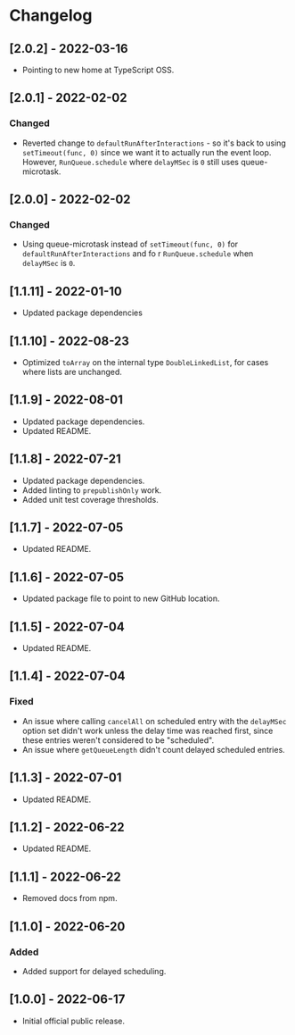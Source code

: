 # Changelog

## [2.0.2] - 2022-03-16

- Pointing to new home at TypeScript OSS.

## [2.0.1] - 2022-02-02

### Changed

- Reverted change to `defaultRunAfterInteractions` - so it's back to using `setTimeout(func, 0)`
since we want it to actually run the event loop.  However, `RunQueue.schedule` where `delayMSec` is `0` still
uses queue-microtask.

## [2.0.0] - 2022-02-02

### Changed

- Using queue-microtask instead of `setTimeout(func, 0)` for `defaultRunAfterInteractions` and fo
r `RunQueue.schedule` when `delayMSec` is `0`.

## [1.1.11] - 2022-01-10

- Updated package dependencies

## [1.1.10] - 2022-08-23

- Optimized `toArray` on the internal type `DoubleLinkedList`, for cases where lists are unchanged.

## [1.1.9] - 2022-08-01

- Updated package dependencies.
- Updated README.

## [1.1.8] - 2022-07-21

- Updated package dependencies.
- Added linting to `prepublishOnly` work.
- Added unit test coverage thresholds.

## [1.1.7] - 2022-07-05

- Updated README.

## [1.1.6] - 2022-07-05

- Updated package file to point to new GitHub location.

## [1.1.5] - 2022-07-04

- Updated README.

## [1.1.4] - 2022-07-04

### Fixed

- An issue where calling `cancelAll` on scheduled entry with the `delayMSec` option set didn't work unless the delay time was reached first, since these entries weren't considered to be "scheduled".
- An issue where `getQueueLength` didn't count delayed scheduled entries.

## [1.1.3] - 2022-07-01

- Updated README.

## [1.1.2] - 2022-06-22

- Updated README.

## [1.1.1] - 2022-06-22

- Removed docs from npm.

## [1.1.0] - 2022-06-20

### Added

- Added support for delayed scheduling.

## [1.0.0] - 2022-06-17

- Initial official public release.
